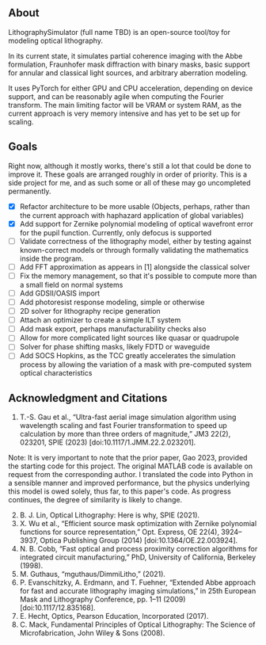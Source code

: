 ## About
LithographySimulator (full name TBD) is an open-source tool/toy for modeling optical lithography. 

In its current state, it simulates partial coherence imaging with the Abbe formulation, Fraunhofer mask diffraction with binary masks, basic support for annular and classical light sources, and arbitrary aberration modeling.

It uses PyTorch for either GPU and CPU acceleration, depending on device support, and can be reasonably agile when computing the Fourier transform. The main limiting factor will be VRAM or system RAM, as the current approach is very memory intensive and has yet to be set up for scaling.

## Goals
Right now, although it mostly works, there's still a lot that could be done to improve it. These goals are arranged roughly in order of priority. This is a side project for me, and as such some or all of these may go uncompleted permanently.

- [x] Refactor architecture to be more usable (Objects, perhaps, rather than the current approach with haphazard application of global variables)
- [x] Add support for Zernike polynomial modeling of optical wavefront error for the pupil function. Currently, only defocus is supported
- [ ] Validate correctness of the lithography model, either by testing against known-correct models or through formally validating the mathematics inside the program.
- [ ] Add FFT approximation as appears in [1] alongside the classical solver
- [ ] Fix the memory management, so that it's possible to compute more than a small field on normal systems
- [ ] Add GDSII/OASIS import
- [ ] Add photoresist response modeling, simple or otherwise
- [ ] 2D solver for lithography recipe generation
- [ ] Attach an optimizer to create a simple ILT system
- [ ] Add mask export, perhaps manufacturability checks also
- [ ] Allow for more complicated light sources like quasar or quadrupole
- [ ] Solver for phase shifting masks, likely FDTD or waveguide
- [ ] Add SOCS Hopkins, as the TCC greatly accelerates the simulation process by allowing the variation of a mask with pre-computed system optical characteristics

## Acknowledgment and Citations
1. T.-S. Gau et al., “Ultra-fast aerial image simulation algorithm using wavelength scaling and fast Fourier transformation to speed up calculation by more than three orders of magnitude,” JM3 22(2), 023201, SPIE (2023) [doi:10.1117/1.JMM.22.2.023201].

Note: It is very important to note that the prior paper, Gao 2023, provided the starting code for this project. The original MATLAB code is available on request from the corresponding author. I translated the code into Python in a sensible manner and improved performance, but the physics underlying this model is owed solely,  thus far, to this paper's code. As progress continues, the degree of similarity is likely to change.

2. B. J. Lin, Optical Lithography: Here is why, SPIE (2021).
3. X. Wu et al., “Efficient source mask optimization with Zernike polynomial functions for source representation,” Opt. Express, OE 22(4), 3924–3937, Optica Publishing Group (2014) [doi:10.1364/OE.22.003924].
4. N. B. Cobb, “Fast optical and process proximity correction algorithms for integrated circuit manufacturing,” PhD, University of California, Berkeley (1998).
5. M. Guthaus, “mguthaus/DimmiLitho,” (2021).
6. P. Evanschitzky, A. Erdmann, and T. Fuehner, “Extended Abbe approach for fast and accurate lithography imaging simulations,” in 25th European Mask and Lithography Conference, pp. 1–11 (2009) [doi:10.1117/12.835168].
7. E. Hecht, Optics, Pearson Education, Incorporated (2017).
8. C. Mack, Fundamental Principles of Optical Lithography: The Science of Microfabrication, John Wiley & Sons (2008).
